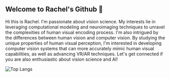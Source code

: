 ## Welcome to Rachel's Github 👋

Hi this is Rachel. I'm passionate about vision science. My interests lie in leveraging computational modeling and neuroimaging techniques to unravel the complexities of human visual encoding process. I'm also intrigued by the differences between human vision and computer vision. By studying the unique properties of human visual perception, I'm interested in developing computer vision systems that can more accurately mimic human visual capabilities, as well as advancing VR/AR techniques. Let's get connected if you are also enthusiastic about vision science and AI!

![Top Langs](https://github-readme-stats.vercel.app/api/top-langs/?username=RachelQyChen&layout=compact)
